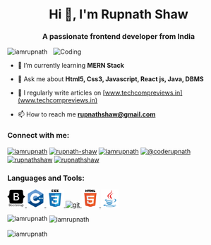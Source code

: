 <h1 align="center">Hi 👋, I'm Rupnath Shaw</h1>
<h3 align="center">A passionate frontend developer from India</h3>
<img align="right" alt="Coding" width="400" src="https://www.codimaths.com/assets/images/course/python%20gif.gif">

<p align="left"> <img src="https://komarev.com/ghpvc/?username=iamrupnath&label=Profile%20views&color=0e75b6&style=flat" alt="iamrupnath" /> </p>

- 🌱 I’m currently learning **MERN Stack**

- 💬 Ask me about **Html5, Css3, Javascript, React js, Java, DBMS**

- 📝 I regularly write articles on [www.techcompreviews.in](www.techcompreviews.in)

- 📫 How to reach me **rupnathshaw@gmail.com**

<h3 align="left">Connect with me:</h3>
<p align="left">
<a href="https://twitter.com/rupnathshaw" target="blank"><img align="center" src="https://raw.githubusercontent.com/rahuldkjain/github-profile-readme-generator/master/src/images/icons/Social/twitter.svg" alt="iamrupnath" height="30" width="40" /></a>
<a href="https://linkedin.com/in/rupnath-shaw" target="blank"><img align="center" src="https://raw.githubusercontent.com/rahuldkjain/github-profile-readme-generator/master/src/images/icons/Social/linked-in-alt.svg" alt="rupnath-shaw" height="30" width="40" /></a>
<a href="https://instagram.com/iamrupnath" target="blank"><img align="center" src="https://raw.githubusercontent.com/rahuldkjain/github-profile-readme-generator/master/src/images/icons/Social/instagram.svg" alt="iamrupnath" height="30" width="40" /></a>
<a href="https://medium.com/@coderupnath" target="blank"><img align="center" src="https://raw.githubusercontent.com/rahuldkjain/github-profile-readme-generator/master/src/images/icons/Social/medium.svg" alt="@coderupnath" height="30" width="40" /></a>
<a href="https://www.hackerrank.com/rupnathshaw" target="blank"><img align="center" src="https://raw.githubusercontent.com/rahuldkjain/github-profile-readme-generator/master/src/images/icons/Social/hackerrank.svg" alt="rupnathshaw" height="30" width="40" /></a>
<a href="https://www.leetcode.com/rupnathshaw" target="blank"><img align="center" src="https://raw.githubusercontent.com/rahuldkjain/github-profile-readme-generator/master/src/images/icons/Social/leet-code.svg" alt="rupnathshaw" height="30" width="40" /></a>
</p>

<h3 align="left">Languages and Tools:</h3>
<p align="left"> <a href="https://getbootstrap.com" target="_blank" rel="noreferrer"> <img src="https://raw.githubusercontent.com/devicons/devicon/master/icons/bootstrap/bootstrap-plain-wordmark.svg" alt="bootstrap" width="40" height="40"/> </a> <a href="https://www.w3schools.com/cpp/" target="_blank" rel="noreferrer"> <img src="https://raw.githubusercontent.com/devicons/devicon/master/icons/cplusplus/cplusplus-original.svg" alt="cplusplus" width="40" height="40"/> </a> <a href="https://www.w3schools.com/css/" target="_blank" rel="noreferrer"> <img src="https://raw.githubusercontent.com/devicons/devicon/master/icons/css3/css3-original-wordmark.svg" alt="css3" width="40" height="40"/> </a> <a href="https://git-scm.com/" target="_blank" rel="noreferrer"> <img src="https://www.vectorlogo.zone/logos/git-scm/git-scm-icon.svg" alt="git" width="40" height="40"/> </a> <a href="https://www.w3.org/html/" target="_blank" rel="noreferrer"> <img src="https://raw.githubusercontent.com/devicons/devicon/master/icons/html5/html5-original-wordmark.svg" alt="html5" width="40" height="40"/> </a> <a href="https://www.java.com" target="_blank" rel="noreferrer"> <img src="https://raw.githubusercontent.com/devicons/devicon/master/icons/java/java-original.svg" alt="java" width="40" height="40"/> </a> </p>

<p><img align="left" src="https://github-readme-stats.vercel.app/api/top-langs?username=iamrupnath&show_icons=true&locale=en&layout=compact" alt="iamrupnath" /></p>

<p>&nbsp;<img align="center" src="https://github-readme-stats.vercel.app/api?username=iamrupnath&show_icons=true&locale=en" alt="iamrupnath" /></p>

<p><img align="center" src="https://github-readme-streak-stats.herokuapp.com/?user=iamrupnath&" alt="iamrupnath" /></p>
